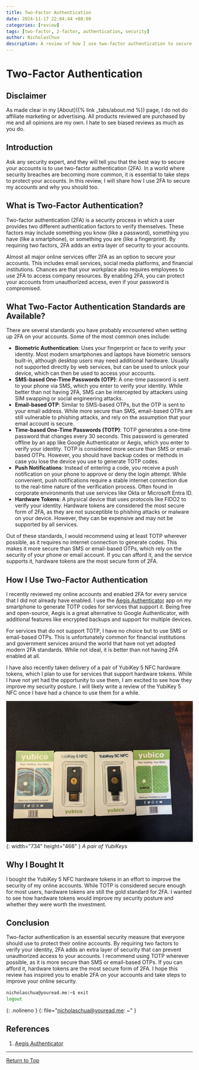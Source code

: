 ```yaml
---
title: Two-Factor Authentication
date: 2024-11-17 22:04:44 +08:00
categories: [review]
tags: [two-factor, 2-factor, authentication, security]
author: NicholasChua
description: A review of how I use two-factor authentication to secure my accounts
---
```


# Two-Factor Authentication

## Disclaimer

As made clear in my [About]({% link _tabs/about.md %}) page, I do not do affiliate marketing or advertising. All products reviewed are purchased by me and all opinions are my own. I hate to see biased reviews as much as you do.

## Introduction

Ask any security expert, and they will tell you that the best way to secure your accounts is to use two-factor authentication (2FA). In a world where security breaches are becoming more common, it is essential to take steps to protect your accounts. In this review, I will share how I use 2FA to secure my accounts and why you should too.

## What is Two-Factor Authentication?

Two-factor authentication (2FA) is a security process in which a user provides two different authentication factors to verify themselves. These factors may include something you know (like a password), something you have (like a smartphone), or something you are (like a fingerprint). By requiring two factors, 2FA adds an extra layer of security to your accounts.

Almost all major online services offer 2FA as an option to secure your accounts. This includes email services, social media platforms, and financial institutions. Chances are that your workplace also requires employees to use 2FA to access company resources. By enabling 2FA, you can protect your accounts from unauthorized access, even if your password is compromised.

## What Two-Factor Authentication Standards are Available?

There are several standards you have probably encountered when setting up 2FA on your accounts. Some of the most common ones include:

- **Biometric Authentication**: Uses your fingerprint or face to verify your identity. Most modern smartphones and laptops have biometric sensors built-in, although desktop users may need additional hardware. Usually not supported directly by web services, but can be used to unlock your device, which can then be used to access your accounts.
- **SMS-based One-Time Passwords (OTP)**: A one-time password is sent to your phone via SMS, which you enter to verify your identity. While better than not having 2FA, SMS can be intercepted by attackers using SIM swapping or social engineering attacks.
- **Email-based OTP**: Similar to SMS-based OTPs, but the OTP is sent to your email address. While more secure than SMS, email-based OTPs are still vulnerable to phishing attacks, and rely on the assumption that your email account is secure.
- **Time-based One-Time Passwords (TOTP)**: TOTP generates a one-time password that changes every 30 seconds. This password is generated offline by an app like Google Authenticator or Aegis, which you enter to verify your identity. TOTP is considered more secure than SMS or email-based OTPs. However, you should have backup codes or methods in case you lose the device you use to generate TOTP codes.
- **Push Notifications**: Instead of entering a code, you receive a push notification on your phone to approve or deny the login attempt. While convenient, push notifications require a stable internet connection due to the real-time nature of the verification process. Often found in corporate environments that use services like Okta or Microsoft Entra ID.
- **Hardware Tokens**: A physical device that uses protocols like FIDO2 to verify your identity. Hardware tokens are considered the most secure form of 2FA, as they are not susceptible to phishing attacks or malware on your device. However, they can be expensive and may not be supported by all services.

Out of these standards, I would recommend using at least TOTP wherever possible, as it requires no internet connection to generate codes. This makes it more secure than SMS or email-based OTPs, which rely on the security of your phone or email account. If you can afford it, and the service supports it, hardware tokens are the most secure form of 2FA.

## How I Use Two-Factor Authentication

I recently reviewed my online accounts and enabled 2FA for every service that I did not already have enabled. I use the [Aegis Authenticator][1] app on my smartphone to generate TOTP codes for services that support it. Being free and open-source, Aegis is a great alternative to Google Authenticator, with additional features like encrypted backups and support for multiple devices.

For services that do not support TOTP, I have no choice but to use SMS or email-based OTPs. This is unfortunately common for financial institutions and government services around the world that have not yet adopted modern 2FA standards. While not ideal, it is better than not having 2FA enabled at all.

I have also recently taken delivery of a pair of YubiKey 5 NFC hardware tokens, which I plan to use for services that support hardware tokens. While I have not yet had the opportunity to use them, I am excited to see how they improve my security posture. I will likely write a review of the YubiKey 5 NFC once I have had a chance to use them for a while.

![YubiKey 5 Pair](../assets/img/2024-11-17-two-factor-authentication/YubiKey%205%20NFC.jpg){: width="734" height="466" }
_A pair of YubiKeys_

## Why I Bought It

I bought the YubiKey 5 NFC hardware tokens in an effort to improve the security of my online accounts. While TOTP is considered secure enough for most users, hardware tokens are still the gold standard for 2FA. I wanted to see how hardware tokens would improve my security posture and whether they were worth the investment.

## Conclusion

Two-factor authentication is an essential security measure that everyone should use to protect their online accounts. By requiring two factors to verify your identity, 2FA adds an extra layer of security that can prevent unauthorized access to your accounts. I recommend using TOTP wherever possible, as it is more secure than SMS or email-based OTPs. If you can afford it, hardware tokens are the most secure form of 2FA. I hope this review has inspired you to enable 2FA on your accounts and take steps to improve your online security.

```bash
nicholaschua@youread.me:~$ exit
logout
```
{: .nolineno }
{: file="nicholaschua@youread.me: ~" }

## References

1. [Aegis Authenticator][1]

[1]: https://getaegis.app/

---
[Return to Top](#two-factor-authentication)